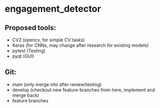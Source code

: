 # engagement_detector

## Proposed tools:
- CV2 (opencv, for simple CV tasks)
- Keras (for CNNs, may change after research for existing models)
- pytest (Testing)
- pyqt (GUI)

## Git:
- main (only merge into after review/testing)
- develop (checkout new feature-branches from here, implement and merge back)
- feature branches